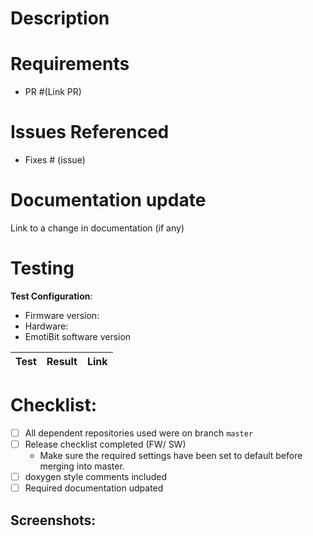 # Description
<!--- Describe your changes in detail -->

# Requirements
- PR #(Link PR)


# Issues Referenced
<!-- If Any -->
- Fixes # (issue)

# Documentation update
Link to a change in documentation (if any)

# Testing

**Test Configuration**:
* Firmware version:
* Hardware:
* EmotiBit software version

|Test | Result | Link |
|-----|--------|------|

# Checklist:
- [ ] All dependent repositories used were on branch `master`
- [ ] Release checklist completed (FW/ SW)
  - Make sure the required settings have been set to default before merging into master.
- [ ] doxygen style comments included
- [ ] Required documentation udpated

## Screenshots:
